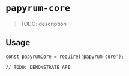 # `papyrum-core`

> TODO: description

## Usage

```
const papyrumCore = require('papyrum-core');

// TODO: DEMONSTRATE API
```
